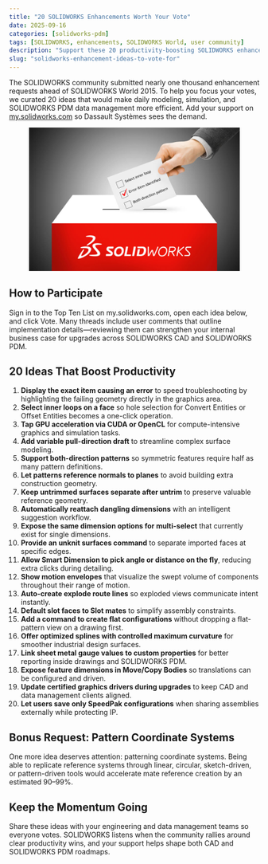 ```yaml
---
title: "20 SOLIDWORKS Enhancements Worth Your Vote"
date: 2025-09-16
categories: [solidworks-pdm]
tags: [SOLIDWORKS, enhancements, SOLIDWORKS World, user community]
description: "Support these 20 productivity-boosting SOLIDWORKS enhancements ahead of SOLIDWORKS World 2015."
slug: "solidworks-enhancement-ideas-to-vote-for"
---
```


<p>The SOLIDWORKS community submitted nearly one thousand enhancement requests ahead of SOLIDWORKS World 2015. To help you focus your votes, we curated 20 ideas that would make daily modeling, simulation, and SOLIDWORKS PDM data management more efficient. Add your support on <a href="https://my.solidworks.com/">my.solidworks.com</a> so Dassault Systèmes sees the demand.</p>

<figure>
  <img src="/assets/images/solidworks-vote.jpg" alt="SOLIDWORKS enhancement voting banner" />
</figure>

<h2>How to Participate</h2>

<p>Sign in to the Top Ten List on my.solidworks.com, open each idea below, and click Vote. Many threads include user comments that outline implementation details—reviewing them can strengthen your internal business case for upgrades across SOLIDWORKS CAD and SOLIDWORKS PDM.</p>

<h2>20 Ideas That Boost Productivity</h2>

<ol>
  <li><strong>Display the exact item causing an error</strong> to speed troubleshooting by highlighting the failing geometry directly in the graphics area.</li>
  <li><strong>Select inner loops on a face</strong> so hole selection for Convert Entities or Offset Entities becomes a one-click operation.</li>
  <li><strong>Tap GPU acceleration via CUDA or OpenCL</strong> for compute-intensive graphics and simulation tasks.</li>
  <li><strong>Add variable pull-direction draft</strong> to streamline complex surface modeling.</li>
  <li><strong>Support both-direction patterns</strong> so symmetric features require half as many pattern definitions.</li>
  <li><strong>Let patterns reference normals to planes</strong> to avoid building extra construction geometry.</li>
  <li><strong>Keep untrimmed surfaces separate after untrim</strong> to preserve valuable reference geometry.</li>
  <li><strong>Automatically reattach dangling dimensions</strong> with an intelligent suggestion workflow.</li>
  <li><strong>Expose the same dimension options for multi-select</strong> that currently exist for single dimensions.</li>
  <li><strong>Provide an unknit surfaces command</strong> to separate imported faces at specific edges.</li>
  <li><strong>Allow Smart Dimension to pick angle or distance on the fly</strong>, reducing extra clicks during detailing.</li>
  <li><strong>Show motion envelopes</strong> that visualize the swept volume of components throughout their range of motion.</li>
  <li><strong>Auto-create explode route lines</strong> so exploded views communicate intent instantly.</li>
  <li><strong>Default slot faces to Slot mates</strong> to simplify assembly constraints.</li>
  <li><strong>Add a command to create flat configurations</strong> without dropping a flat-pattern view on a drawing first.</li>
  <li><strong>Offer optimized splines with controlled maximum curvature</strong> for smoother industrial design surfaces.</li>
  <li><strong>Link sheet metal gauge values to custom properties</strong> for better reporting inside drawings and SOLIDWORKS PDM.</li>
  <li><strong>Expose feature dimensions in Move/Copy Bodies</strong> so translations can be configured and driven.</li>
  <li><strong>Update certified graphics drivers during upgrades</strong> to keep CAD and data management clients aligned.</li>
  <li><strong>Let users save only SpeedPak configurations</strong> when sharing assemblies externally while protecting IP.</li>
</ol>

<h2>Bonus Request: Pattern Coordinate Systems</h2>

<p>One more idea deserves attention: patterning coordinate systems. Being able to replicate reference systems through linear, circular, sketch-driven, or pattern-driven tools would accelerate mate reference creation by an estimated 90–99%.</p>

<h2>Keep the Momentum Going</h2>

<p>Share these ideas with your engineering and data management teams so everyone votes. SOLIDWORKS listens when the community rallies around clear productivity wins, and your support helps shape both CAD and SOLIDWORKS PDM roadmaps.</p>
